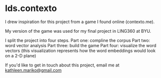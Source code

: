 # lds.contexto

I drew inspiration for this project from a game I found online (contexto.me).

My version of the game was used for my final project in LING360 at BYU. 

I split the project into four steps. 
Part one: compline the corpus
Part two: word vector analysis
Part three: build the game
Part four: visualize the word vectors (this visualization represents how the word embeddings would look on a 2-D plane)

If you'd like to get in touch about this project, email me at kathleen.mariko@gmail.com

